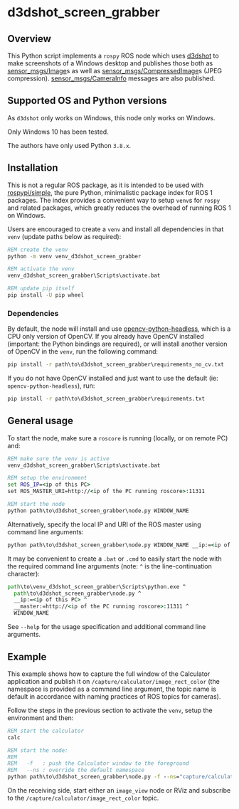 # d3dshot_screen_grabber


## Overview

This Python script implements a `rospy` ROS node which uses [d3dshot][] to make screenshots of a Windows desktop and publishes those both as [sensor_msgs/Image][]s as well as [sensor_msgs/CompressedImage][]s (JPEG compression).
[sensor_msgs/CameraInfo][] messages are also published.


## Supported OS and Python versions

As `d3dshot` only works on Windows, this node only works on Windows.

Only Windows 10 has been tested.

The authors have only used Python `3.8.x`.


## Installation

This is not a regular ROS package, as it is intended to be used with [rospypi/simple][], the pure Python, minimalistic package index for ROS 1 packages.
The index provides a convenient way to setup `venv`s for `rospy` and related packages, which greatly reduces the overhead of running ROS 1 on Windows.

Users are encouraged to create a `venv` and install all dependencies in that `venv` (update paths below as required):

```cmd
REM create the venv
python -m venv venv_d3dshot_screen_grabber

REM activate the venv
venv_d3dshot_screen_grabber\Scripts\activate.bat

REM update pip itself
pip install -U pip wheel
```

### Dependencies

By default, the node will install and use [opencv-python-headless][], which is a CPU only version of OpenCV.
If you already have OpenCV installed (important: the Python bindings are required), or will install another version of OpenCV in the `venv`, run the following command:

```cmd
pip install -r path\to\d3dshot_screen_grabber\requirements_no_cv.txt
```

If you do not have OpenCV installed and just want to use the default (ie: `opencv-python-headless`), run:

```cmd
pip install -r path\to\d3dshot_screen_grabber\requirements.txt
```

## General usage

To start the node, make sure a `roscore` is running (locally, or on remote PC) and:

```cmd
REM make sure the venv is active
venv_d3dshot_screen_grabber\Scripts\activate.bat

REM setup the environment
set ROS_IP=<ip of this PC>
set ROS_MASTER_URI=http://<ip of the PC running roscore>:11311

REM start the node
python path\to\d3dshot_screen_grabber\node.py WINDOW_NAME
```

Alternatively, specify the local IP and URI of the ROS master using command line arguments:

```cmd
python path\to\d3dshot_screen_grabber\node.py WINDOW_NAME __ip:=<ip of this PC> __master:=http://<ip of the PC running roscore>:11311
```

It may be convenient to create a `.bat` or `.cmd` to easily start the node with the required command line arguments (note: `^` is the line-continuation character):

```cmd
path\to\venv_d3dshot_screen_grabber\Scripts\python.exe ^
  path\to\d3dshot_screen_grabber\node.py ^
  __ip:=<ip of this PC> ^
  __master:=http://<ip of the PC running roscore>:11311 ^
  WINDOW_NAME
```

See `--help` for the usage specification and additional command line arguments.


## Example

This example shows how to capture the full window of the Calculator application and publish it on `/capture/calculator/image_rect_color` (the namespace is provided as a command line argument, the topic name is default in accordance with naming practices of ROS topics for cameras).

Follow the steps in the previous section to activate the `venv`, setup the environment and then:

```cmd
REM start the calculator
calc

REM start the node:
REM
REM   -f   : push the Calculator window to the foreground
REM   --ns : override the default namespace
python path\to\d3dshot_screen_grabber\node.py -f --ns="capture/calculator" "Calculator"
```

On the receiving side, start either an `image_view` node or RViz and subscribe to the `/capture/calculator/image_rect_color` topic.


[d3dshot]: https://pypi.org/project/d3dshot
[sensor_msgs/Image]: https://docs.ros.org/en/api/sensor_msgs/html/msg/Image.html
[sensor_msgs/CompressedImage]: https://docs.ros.org/en/api/sensor_msgs/html/msg/CompressedImage.html
[sensor_msgs/CameraInfo]: https://docs.ros.org/en/api/sensor_msgs/html/msg/CameraInfo.html
[rospypi/simple]: https://github.com/rospypi/simple
[opencv-python-headless]: https://pypi.org/project/opencv-python-headless
